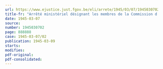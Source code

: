```yaml
---
url: https://www.ejustice.just.fgov.be/eli/arrete/1945/03/07/1945030702/justel
title-fr: "Arrêté ministériel désignant les membres de la Commission d'Enquête chargée d'examiner le comportement des agents de l'ancienne Corporation nationale de l'Agriculture et de l'Alimentation durant l'occupation ennemie (abrogé par AM 16-02-1948, art. 8)"
date: 1945-03-07
source:
number: 1945030702
page: 888888
case: 1945-03-07/02
publication: 1945-03-09
starts:
modifies:
pdf-original:
pdf-consolidated:
---
```


